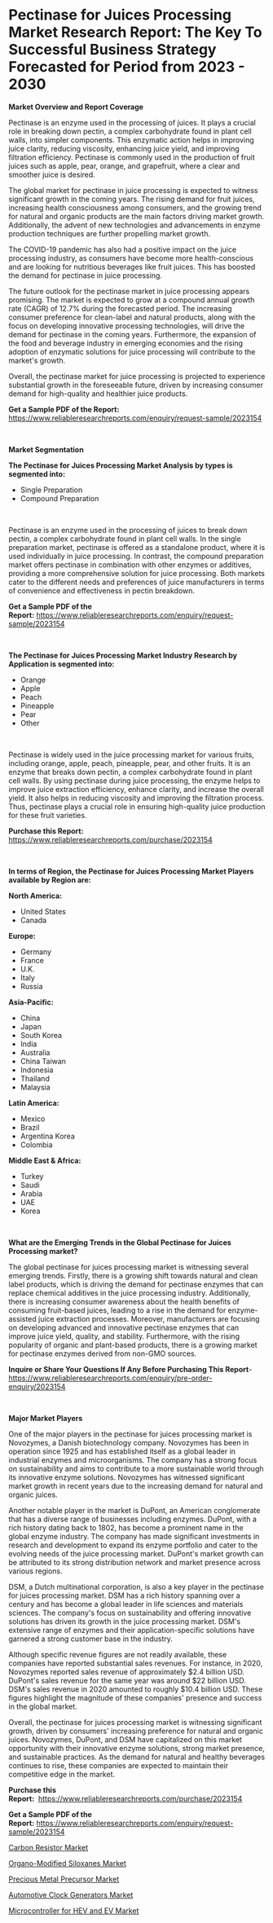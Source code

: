 <p><h1>Pectinase for Juices Processing Market Research Report: The Key To Successful Business Strategy Forecasted for Period from 2023 - 2030</h1></p><p><strong>Market Overview and Report Coverage</strong></p>
<p><p>Pectinase is an enzyme used in the processing of juices. It plays a crucial role in breaking down pectin, a complex carbohydrate found in plant cell walls, into simpler components. This enzymatic action helps in improving juice clarity, reducing viscosity, enhancing juice yield, and improving filtration efficiency. Pectinase is commonly used in the production of fruit juices such as apple, pear, orange, and grapefruit, where a clear and smoother juice is desired.</p><p>The global market for pectinase in juice processing is expected to witness significant growth in the coming years. The rising demand for fruit juices, increasing health consciousness among consumers, and the growing trend for natural and organic products are the main factors driving market growth. Additionally, the advent of new technologies and advancements in enzyme production techniques are further propelling market growth.</p><p>The COVID-19 pandemic has also had a positive impact on the juice processing industry, as consumers have become more health-conscious and are looking for nutritious beverages like fruit juices. This has boosted the demand for pectinase in juice processing.</p><p>The future outlook for the pectinase market in juice processing appears promising. The market is expected to grow at a compound annual growth rate (CAGR) of 12.7% during the forecasted period. The increasing consumer preference for clean-label and natural products, along with the focus on developing innovative processing technologies, will drive the demand for pectinase in the coming years. Furthermore, the expansion of the food and beverage industry in emerging economies and the rising adoption of enzymatic solutions for juice processing will contribute to the market's growth.</p><p>Overall, the pectinase market for juice processing is projected to experience substantial growth in the foreseeable future, driven by increasing consumer demand for high-quality and healthier juice products.</p></p>
<p><strong>Get a Sample PDF of the Report:</strong> <a href="https://www.reliableresearchreports.com/enquiry/request-sample/2023154">https://www.reliableresearchreports.com/enquiry/request-sample/2023154</a></p>
<p>&nbsp;</p>
<p><strong>Market Segmentation</strong></p>
<p><strong>The Pectinase for Juices Processing Market Analysis by types is segmented into:</strong></p>
<p><ul><li>Single Preparation</li><li>Compound Preparation</li></ul></p>
<p>&nbsp;</p>
<p><p>Pectinase is an enzyme used in the processing of juices to break down pectin, a complex carbohydrate found in plant cell walls. In the single preparation market, pectinase is offered as a standalone product, where it is used individually in juice processing. In contrast, the compound preparation market offers pectinase in combination with other enzymes or additives, providing a more comprehensive solution for juice processing. Both markets cater to the different needs and preferences of juice manufacturers in terms of convenience and effectiveness in pectin breakdown.</p></p>
<p><strong>Get a Sample PDF of the Report:</strong>&nbsp;<a href="https://www.reliableresearchreports.com/enquiry/request-sample/2023154">https://www.reliableresearchreports.com/enquiry/request-sample/2023154</a></p>
<p>&nbsp;</p>
<p><strong>The Pectinase for Juices Processing Market Industry Research by Application is segmented into:</strong></p>
<p><ul><li>Orange</li><li>Apple</li><li>Peach</li><li>Pineapple</li><li>Pear</li><li>Other</li></ul></p>
<p>&nbsp;</p>
<p><p>Pectinase is widely used in the juice processing market for various fruits, including orange, apple, peach, pineapple, pear, and other fruits. It is an enzyme that breaks down pectin, a complex carbohydrate found in plant cell walls. By using pectinase during juice processing, the enzyme helps to improve juice extraction efficiency, enhance clarity, and increase the overall yield. It also helps in reducing viscosity and improving the filtration process. Thus, pectinase plays a crucial role in ensuring high-quality juice production for these fruit varieties.</p></p>
<p><strong>Purchase this Report:</strong>&nbsp; <a href="https://www.reliableresearchreports.com/purchase/2023154">https://www.reliableresearchreports.com/purchase/2023154</a></p>
<p>&nbsp;</p>
<p><strong>In terms of Region, the Pectinase for Juices Processing Market Players available by Region are:</strong></p>
<p>
    <p> <strong> North America: </strong>
        <ul>
            <li>United States</li>
            <li>Canada</li>
        </ul>
        </p> 
    <p> <strong> Europe: </strong>
        <ul>
            <li>Germany</li>
            <li>France</li>
            <li>U.K.</li>
            <li>Italy</li>
            <li>Russia</li>
        </ul>
        </p> 
    <p> <strong> Asia-Pacific: </strong>
        <ul>
            <li>China</li>
            <li>Japan</li>
            <li>South Korea</li>
            <li>India</li>
            <li>Australia</li>
            <li>China Taiwan</li>
            <li>Indonesia</li>
            <li>Thailand</li>
            <li>Malaysia</li>
        </ul>
        </p> 
    <p> <strong> Latin America: </strong>
        <ul>
            <li>Mexico</li>
            <li>Brazil</li>
            <li>Argentina Korea</li>
            <li>Colombia</li>
        </ul>
        </p> 
    <p> <strong> Middle East & Africa: </strong>
        <ul>
            <li>Turkey</li>
            <li>Saudi</li>
            <li>Arabia</li>
            <li>UAE</li>
            <li>Korea</li>
        </ul>
    </p>
    </p>
<p>&nbsp;</p>
<p><strong>What are the Emerging Trends in the Global Pectinase for Juices Processing market?</strong></p>
<p><p>The global pectinase for juices processing market is witnessing several emerging trends. Firstly, there is a growing shift towards natural and clean label products, which is driving the demand for pectinase enzymes that can replace chemical additives in the juice processing industry. Additionally, there is increasing consumer awareness about the health benefits of consuming fruit-based juices, leading to a rise in the demand for enzyme-assisted juice extraction processes. Moreover, manufacturers are focusing on developing advanced and innovative pectinase enzymes that can improve juice yield, quality, and stability. Furthermore, with the rising popularity of organic and plant-based products, there is a growing market for pectinase enzymes derived from non-GMO sources.</p></p>
<p><strong>Inquire or Share Your Questions If Any Before Purchasing This Report</strong>- <a href="https://www.reliableresearchreports.com/enquiry/pre-order-enquiry/2023154">https://www.reliableresearchreports.com/enquiry/pre-order-enquiry/2023154</a></p>
<p>&nbsp;</p>
<p><strong>Major Market Players</strong></p>
<p><p>One of the major players in the pectinase for juices processing market is Novozymes, a Danish biotechnology company. Novozymes has been in operation since 1925 and has established itself as a global leader in industrial enzymes and microorganisms. The company has a strong focus on sustainability and aims to contribute to a more sustainable world through its innovative enzyme solutions. Novozymes has witnessed significant market growth in recent years due to the increasing demand for natural and organic juices.</p><p>Another notable player in the market is DuPont, an American conglomerate that has a diverse range of businesses including enzymes. DuPont, with a rich history dating back to 1802, has become a prominent name in the global enzyme industry. The company has made significant investments in research and development to expand its enzyme portfolio and cater to the evolving needs of the juice processing market. DuPont's market growth can be attributed to its strong distribution network and market presence across various regions.</p><p>DSM, a Dutch multinational corporation, is also a key player in the pectinase for juices processing market. DSM has a rich history spanning over a century and has become a global leader in life sciences and materials sciences. The company's focus on sustainability and offering innovative solutions has driven its growth in the juice processing market. DSM's extensive range of enzymes and their application-specific solutions have garnered a strong customer base in the industry.</p><p>Although specific revenue figures are not readily available, these companies have reported substantial sales revenues. For instance, in 2020, Novozymes reported sales revenue of approximately $2.4 billion USD. DuPont's sales revenue for the same year was around $22 billion USD. DSM's sales revenue in 2020 amounted to roughly $10.4 billion USD. These figures highlight the magnitude of these companies' presence and success in the global market.</p><p>Overall, the pectinase for juices processing market is witnessing significant growth, driven by consumers' increasing preference for natural and organic juices. Novozymes, DuPont, and DSM have capitalized on this market opportunity with their innovative enzyme solutions, strong market presence, and sustainable practices. As the demand for natural and healthy beverages continues to rise, these companies are expected to maintain their competitive edge in the market.</p></p>
<p><strong>Purchase this Report:</strong>&nbsp;&nbsp;<a href="https://www.reliableresearchreports.com/purchase/2023154">https://www.reliableresearchreports.com/purchase/2023154</a></p>
<p></p>
<p><strong>Get a Sample PDF of the Report:</strong>&nbsp;<a href="https://www.reliableresearchreports.com/enquiry/request-sample/2023154">https://www.reliableresearchreports.com/enquiry/request-sample/2023154</a></p>
<p><p><a href="https://www.linkedin.com/pulse/decoding-carbon-resistor-market-deep-dive-latest-trends-segmentation-zpamf/">Carbon Resistor Market</a></p><p><a href="https://medium.com/@sk99912151/organo-modified-siloxanes-market-analysis-its-cagr-market-segmentation-and-global-industry-842ab288d9d6">Organo-Modified Siloxanes Market</a></p><p><a href="https://medium.com/@ssantosh15121999/precious-metal-precursor-market-exploring-market-share-market-trends-and-future-growth-9b6b3a1586af">Precious Metal Precursor Market</a></p><p><a href="https://github.com/AKSHATREPORTPRIME/Market-Research-Report-List-1/blob/main/automotive-clock-generators-market.md">Automotive Clock Generators Market</a></p><p><a href="https://github.com/lilstefpacute/Market-Research-Report-List-1/blob/main/microcontroller-for-hev-and-ev-market.md">Microcontroller for HEV and EV Market</a></p></p>